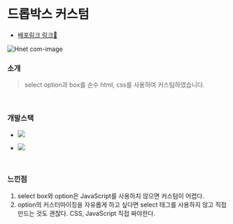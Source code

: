 # 드롭박스 커스텀

- [배포링크 링크🐤](https://chuhoon.github.io/select-box-custom/selectCustom.html)

![Hnet com-image](https://user-images.githubusercontent.com/68219145/165701969-6e971dcf-d2ec-4687-ab71-3717eb46b07f.gif)

### 소개

> select option과 box를 순수 html, css를 사용하여 커스텀하였습니다.

<br>

### 개발스택

- <img src="https://img.shields.io/badge/HTML5-E34F26?style=flat-square&logo=HTML5&logoColor=white"/></a>

- <img src="https://img.shields.io/badge/CSS3-1572B6?style=flat-square&logo=CSS3&logoColor=white"/></a>

<br>

### 느낀점

1. select box와 option은 JavaScript를 사용하지 않으면 커스텀이 어렵다.
2. option의 커스터마이징을 자유롭게 하고 싶다면 select 태그를 사용하지 않고 직접 만드는 것도 괜찮다. CSS, JavaScript 직접 짜야한다.
